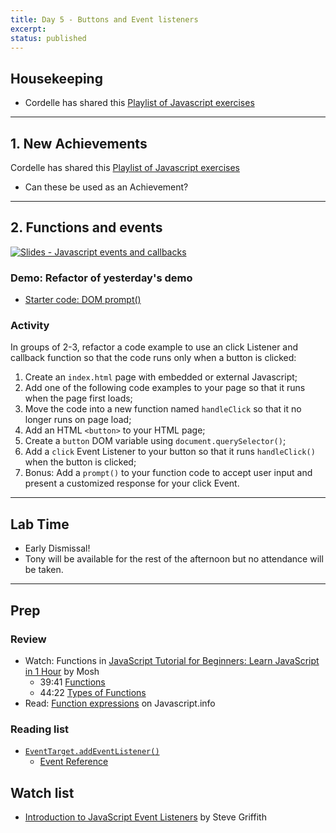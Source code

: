 ```yaml
---
title: Day 5 - Buttons and Event listeners
excerpt: 
status: published
---
```


## Housekeeping
- Cordelle has shared this [Playlist of Javascript exercises](https://www.youtube.com/playlist?list=PLnHJACx3NwAdQElswAscNtHAZLAQYgpDA)

---

## 1. New Achievements
Cordelle has shared this [Playlist of Javascript exercises](https://www.youtube.com/playlist?list=PLnHJACx3NwAdQElswAscNtHAZLAQYgpDA)

- Can these be used as an Achievement?

---

## 2. Functions and events
[![Slides - Javascript events and callbacks](/images/slides/js-functions-events.png)](https://sait-wbdv.github.io/slides/f22/cpnt-262/js-callbacks-events.html)

### Demo: Refactor of yesterday's demo
- [Starter code: DOM prompt()](https://github.com/sait-wbdv/dailies-f22/tree/main/2022-10-18-events-callbacks/01-starter-dom-prompt)

### Activity
In groups of 2-3, refactor a code example to use an click Listener and callback function so that the code runs only when a button is clicked:
1. Create an `index.html` page with embedded or external Javascript;
2. Add one of the following code examples to your page so that it runs when the page first loads;
3. Move the code into a new function named `handleClick` so that it no longer runs on page load;
4. Add an HTML `<button>` to your HTML page;
5. Create a `button` DOM variable using `document.querySelector()`;
6. Add a `click` Event Listener to your button so that it runs `handleClick()` when the button is clicked;
7. Bonus: Add a `prompt()` to your function code to accept user input and present a customized response for your click Event.

---

## Lab Time
- Early Dismissal!
- Tony will be available for the rest of the afternoon but no attendance will be taken.

---

## Prep
### Review
- Watch: Functions in [JavaScript Tutorial for Beginners: Learn JavaScript in 1 Hour](https://www.youtube.com/watch?v=W6NZfCO5SIk) by Mosh
  - 39:41 [Functions](https://www.youtube.com/watch?v=W6NZfCO5SIk&t=2122s)
  - 44:22 [Types of Functions](https://www.youtube.com/watch?v=W6NZfCO5SIk&t=2662s)
- Read: [Function expressions](https://javascript.info/function-expressions) on Javascript.info

### Reading list
- [`EventTarget.addEventListener()`](https://developer.mozilla.org/en-US/docs/Web/API/EventTarget/addEventListener)
    - [Event Reference](https://developer.mozilla.org/en-US/docs/Web/Events)

## Watch list
- [Introduction to JavaScript Event Listeners](https://youtu.be/EaRrmOtPYTM) by Steve Griffith
